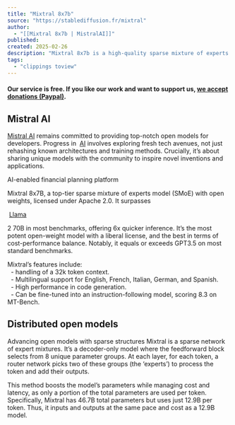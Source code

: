 ```yaml
---
title: "Mixtral 8x7b"
source: "https://stablediffusion.fr/mixtral"
author:
  - "[[Mixtral 8x7b | MistralAI]]"
published:
created: 2025-02-26
description: "Mixtral 8x7b is a high-quality sparse mixture of experts model (SMoE) artificial intelligence with open weights."
tags:
  - "clippings toview"
---
```

#### Our service is free. If you like our work and want to support us, [**we accept donations (Paypal)**](https://www.paypal.com/donate/?cmd=_s-xclick&hosted_button_id=6L457AP3785YJ).

## Mistral AI

[Mistral AI](https://mistral.ai/) remains committed to providing top-notch open models for developers. Progress in  [AI](https://stablediffusion.fr/#) involves exploring fresh tech avenues, not just rehashing known architectures and training methods. Crucially, it’s about sharing unique models with the community to inspire novel inventions and applications.

AI-enabled financial planning platform

Mixtral 8x7B, a top-tier sparse mixture of experts model (SMoE) with open weights, licensed under Apache 2.0. It surpasses

 [Llama](https://stablediffusion.fr/#)

2 70B in most benchmarks, offering 6x quicker inference. It’s the most potent open-weight model with a liberal license, and the best in terms of cost-performance balance. Notably, it equals or exceeds GPT3.5 on most standard benchmarks.

Mixtral’s features include:  
  - handling of a 32k token context.  
  - Multilingual support for English, French, Italian, German, and Spanish.  
  - High performance in code generation.  
  - Can be fine-tuned into an instruction-following model, scoring 8.3 on MT-Bench.

## Distributed open models

Advancing open models with sparse structures Mixtral is a sparse network of expert mixtures. It’s a decoder-only model where the feedforward block selects from 8 unique parameter groups. At each layer, for each token, a router network picks two of these groups (the ‘experts’) to process the token and add their outputs.

This method boosts the model’s parameters while managing cost and latency, as only a portion of the total parameters are used per token. Specifically, Mixtral has 46.7B total parameters but uses just 12.9B per token. Thus, it inputs and outputs at the same pace and cost as a 12.9B model.